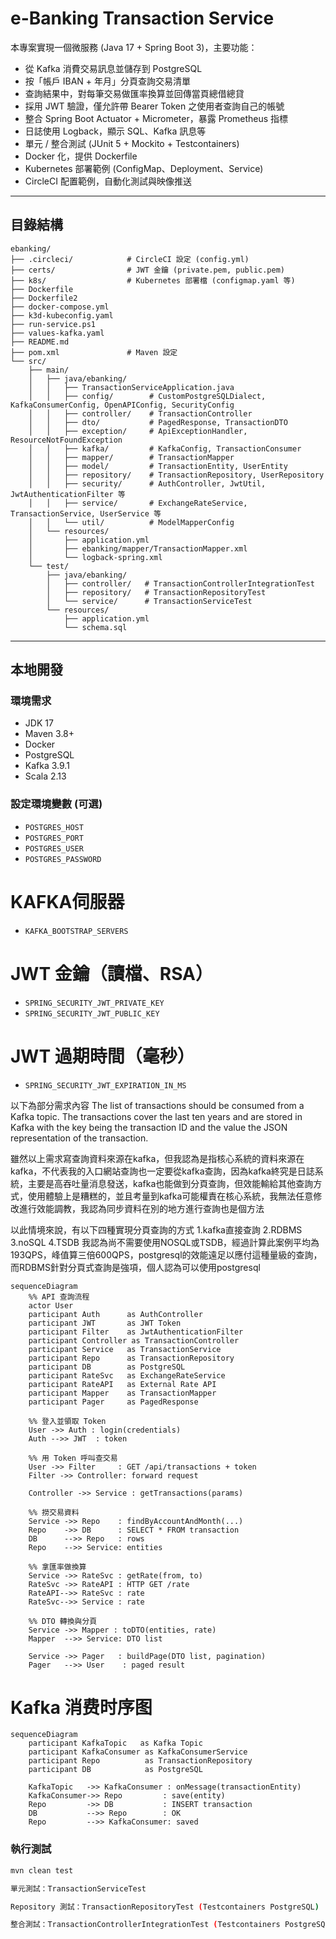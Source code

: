 # e-Banking Transaction Service

本專案實現一個微服務 (Java 17 + Spring Boot 3)，主要功能：
- 從 Kafka 消費交易訊息並儲存到 PostgreSQL
- 按「帳戶 IBAN + 年月」分頁查詢交易清單
- 查詢結果中，對每筆交易做匯率換算並回傳當頁總借總貸
- 採用 JWT 驗證，僅允許帶 Bearer Token 之使用者查詢自己的帳號
- 整合 Spring Boot Actuator + Micrometer，暴露 Prometheus 指標
- 日誌使用 Logback，顯示 SQL、Kafka 訊息等
- 單元 / 整合測試 (JUnit 5 + Mockito + Testcontainers)
- Docker 化，提供 Dockerfile
- Kubernetes 部署範例 (ConfigMap、Deployment、Service)
- CircleCI 配置範例，自動化測試與映像推送
---

## 目錄結構
```text
ebanking/
├── .circleci/            # CircleCI 設定 (config.yml)
├── certs/                # JWT 金鑰 (private.pem, public.pem)
├── k8s/                  # Kubernetes 部署檔 (configmap.yaml 等)
├── Dockerfile
├── Dockerfile2
├── docker-compose.yml
├── k3d-kubeconfig.yaml
├── run-service.ps1
├── values-kafka.yaml
├── README.md
├── pom.xml               # Maven 設定
└── src/
    ├── main/
    │   ├── java/ebanking/
    │   │   ├── TransactionServiceApplication.java
    │   │   ├── config/        # CustomPostgreSQLDialect, KafkaConsumerConfig, OpenAPIConfig, SecurityConfig
    │   │   ├── controller/    # TransactionController
    │   │   ├── dto/           # PagedResponse, TransactionDTO
    │   │   ├── exception/     # ApiExceptionHandler, ResourceNotFoundException
    │   │   ├── kafka/         # KafkaConfig, TransactionConsumer
    │   │   ├── mapper/        # TransactionMapper
    │   │   ├── model/         # TransactionEntity, UserEntity
    │   │   ├── repository/    # TransactionRepository, UserRepository
    │   │   ├── security/      # AuthController, JwtUtil, JwtAuthenticationFilter 等
    │   │   ├── service/       # ExchangeRateService, TransactionService, UserService 等
    │   │   └── util/          # ModelMapperConfig
    │   └── resources/
    │       ├── application.yml
    │       ├── ebanking/mapper/TransactionMapper.xml
    │       └── logback-spring.xml
    └── test/
        ├── java/ebanking/
        │   ├── controller/   # TransactionControllerIntegrationTest
        │   ├── repository/   # TransactionRepositoryTest
        │   └── service/      # TransactionServiceTest
        └── resources/
            ├── application.yml
            └── schema.sql
```

---

## 本地開發

### 環境需求

- JDK 17
- Maven 3.8+
- Docker 
- PostgreSQL 
- Kafka 3.9.1
- Scala 2.13


### 設定環境變數 (可選)

- `POSTGRES_HOST` 
- `POSTGRES_PORT` 
- `POSTGRES_USER` 
- `POSTGRES_PASSWORD`
# KAFKA伺服器
- `KAFKA_BOOTSTRAP_SERVERS`
# JWT 金鑰（讀檔、RSA）
- `SPRING_SECURITY_JWT_PRIVATE_KEY`
- `SPRING_SECURITY_JWT_PUBLIC_KEY`
# JWT 過期時間（毫秒）
- `SPRING_SECURITY_JWT_EXPIRATION_IN_MS`

以下為部分需求內容
The list of transactions should be consumed from a Kafka topic.
The transactions cover the last ten years and are stored in Kafka with the key being the transaction ID and the value the JSON representation of the transaction.

雖然以上需求寫查詢資料來源在kafka，但我認為是指核心系統的資料來源在kafka，不代表我的入口網站查詢也一定要從kafka查詢，因為kafka終究是日誌系統，主要是高吞吐量消息發送，kafka也能做到分頁查詢，但效能輸給其他查詢方式，使用體驗上是糟糕的，並且考量到kafka可能權責在核心系統，我無法任意修改進行效能調教，我認為同步資料在別的地方進行查詢也是個方法

以此情境來說，有以下四種實現分頁查詢的方式
1.kafka直接查詢
2.RDBMS
3.noSQL
4.TSDB
我認為尚不需要使用NOSQL或TSDB，經過計算此案例平均為193QPS，峰值算三倍600QPS，postgresql的效能遠足以應付這種量級的查詢，而RDBMS針對分頁式查詢是強項，個人認為可以使用postgresql






```mermaid
sequenceDiagram
    %% API 查詢流程
    actor User
    participant Auth      as AuthController
    participant JWT       as JWT Token
    participant Filter    as JwtAuthenticationFilter
    participant Controller as TransactionController
    participant Service   as TransactionService
    participant Repo      as TransactionRepository
    participant DB        as PostgreSQL
    participant RateSvc   as ExchangeRateService
    participant RateAPI   as External Rate API
    participant Mapper    as TransactionMapper
    participant Pager     as PagedResponse

    %% 登入並領取 Token
    User ->> Auth : login(credentials)
    Auth -->> JWT  : token

    %% 用 Token 呼叫查交易
    User ->> Filter     : GET /api/transactions + token
    Filter ->> Controller: forward request

    Controller ->> Service : getTransactions(params)
    
    %% 撈交易資料
    Service ->> Repo    : findByAccountAndMonth(...)
    Repo    ->> DB      : SELECT * FROM transaction
    DB      -->> Repo   : rows
    Repo    -->> Service: entities

    %% 拿匯率做換算
    Service ->> RateSvc : getRate(from, to)
    RateSvc ->> RateAPI : HTTP GET /rate
    RateAPI-->> RateSvc : rate
    RateSvc-->> Service : rate

    %% DTO 轉換與分頁
    Service ->> Mapper : toDTO(entities, rate)
    Mapper  -->> Service: DTO list

    Service ->> Pager   : buildPage(DTO list, pagination)
    Pager   -->> User    : paged result

```






# Kafka 消费时序图


```mermaid
sequenceDiagram
    participant KafkaTopic   as Kafka Topic
    participant KafkaConsumer as KafkaConsumerService
    participant Repo          as TransactionRepository
    participant DB            as PostgreSQL

    KafkaTopic   ->> KafkaConsumer : onMessage(transactionEntity)
    KafkaConsumer->> Repo         : save(entity)
    Repo         ->> DB           : INSERT transaction
    DB           -->> Repo        : OK
    Repo         -->> KafkaConsumer: saved

```









### 執行測試

```bash
mvn clean test

單元測試：TransactionServiceTest

Repository 測試：TransactionRepositoryTest (Testcontainers PostgreSQL)

整合測試：TransactionControllerIntegrationTest (Testcontainers PostgreSQL + Kafka)

```



